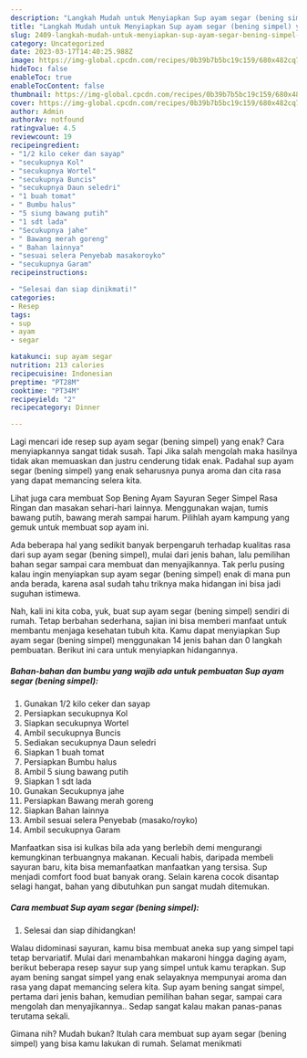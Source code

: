 ```yaml
---
description: "Langkah Mudah untuk Menyiapkan Sup ayam segar (bening simpel) yang Sempurna"
title: "Langkah Mudah untuk Menyiapkan Sup ayam segar (bening simpel) yang Sempurna"
slug: 2409-langkah-mudah-untuk-menyiapkan-sup-ayam-segar-bening-simpel-yang-sempurna
category: Uncategorized
date: 2023-03-17T14:40:25.988Z
image: https://img-global.cpcdn.com/recipes/0b39b7b5bc19c159/680x482cq70/sup-ayam-segar-bening-simpel-foto-resep-utama.jpg
hideToc: false
enableToc: true
enableTocContent: false
thumbnail: https://img-global.cpcdn.com/recipes/0b39b7b5bc19c159/680x482cq70/sup-ayam-segar-bening-simpel-foto-resep-utama.jpg
cover: https://img-global.cpcdn.com/recipes/0b39b7b5bc19c159/680x482cq70/sup-ayam-segar-bening-simpel-foto-resep-utama.jpg
author: Admin
authorAv: notfound
ratingvalue: 4.5
reviewcount: 19
recipeingredient:
- "1/2 kilo ceker dan sayap"
- "secukupnya Kol"
- "secukupnya Wortel"
- "secukupnya Buncis"
- "secukupnya Daun seledri"
- "1 buah tomat"
- " Bumbu halus"
- "5 siung bawang putih"
- "1 sdt lada"
- "Secukupnya jahe"
- " Bawang merah goreng"
- " Bahan lainnya"
- "sesuai selera Penyebab masakoroyko"
- "secukupnya Garam"
recipeinstructions:

- "Selesai dan siap dinikmati!"
categories:
- Resep
tags:
- sup
- ayam
- segar

katakunci: sup ayam segar 
nutrition: 213 calories
recipecuisine: Indonesian
preptime: "PT28M"
cooktime: "PT34M"
recipeyield: "2"
recipecategory: Dinner

---
```



Lagi mencari ide resep sup ayam segar (bening simpel) yang enak? Cara menyiapkannya sangat tidak susah. Tapi Jika salah mengolah maka hasilnya tidak akan memuaskan dan justru cenderung tidak enak. Padahal sup ayam segar (bening simpel) yang enak seharusnya punya aroma dan cita rasa yang dapat memancing selera kita.


Lihat juga cara membuat Sop Bening Ayam Sayuran Seger Simpel Rasa Ringan dan masakan sehari-hari lainnya. Menggunakan wajan, tumis bawang putih, bawang merah sampai harum. Pilihlah ayam kampung yang gemuk untuk membuat sop ayam ini.

Ada beberapa hal yang sedikit banyak berpengaruh terhadap kualitas rasa dari sup ayam segar (bening simpel), mulai dari jenis bahan, lalu pemilihan bahan segar sampai cara membuat dan menyajikannya. Tak perlu pusing kalau ingin menyiapkan sup ayam segar (bening simpel) enak di mana pun anda berada, karena asal sudah tahu triknya maka hidangan ini bisa jadi suguhan istimewa.


Nah, kali ini kita coba, yuk, buat sup ayam segar (bening simpel) sendiri di rumah. Tetap berbahan sederhana, sajian ini bisa memberi manfaat untuk membantu menjaga kesehatan tubuh kita. Kamu dapat menyiapkan Sup ayam segar (bening simpel) menggunakan 14 jenis bahan dan 0 langkah pembuatan. Berikut ini cara untuk menyiapkan hidangannya.

<!--inarticleads1-->

##### Bahan-bahan dan bumbu yang wajib ada untuk pembuatan Sup ayam segar (bening simpel):

1. Gunakan 1/2 kilo ceker dan sayap
1. Persiapkan secukupnya Kol
1. Siapkan secukupnya Wortel
1. Ambil secukupnya Buncis
1. Sediakan secukupnya Daun seledri
1. Siapkan 1 buah tomat
1. Persiapkan  Bumbu halus
1. Ambil 5 siung bawang putih
1. Siapkan 1 sdt lada
1. Gunakan Secukupnya jahe
1. Persiapkan  Bawang merah goreng
1. Siapkan  Bahan lainnya
1. Ambil sesuai selera Penyebab (masako/royko)
1. Ambil secukupnya Garam


Manfaatkan sisa isi kulkas bila ada yang berlebih demi mengurangi kemungkinan terbuangnya makanan. Kecuali habis, daripada membeli sayuran baru, kita bisa memanfaatkan manfaatkan yang tersisa. Sup menjadi comfort food buat banyak orang. Selain karena cocok disantap selagi hangat, bahan yang dibutuhkan pun sangat mudah ditemukan. 

<!--inarticleads2-->

##### Cara membuat Sup ayam segar (bening simpel):


1. Selesai dan siap dihidangkan!

Walau didominasi sayuran, kamu bisa membuat aneka sup yang simpel tapi tetap bervariatif. Mulai dari menambahkan makaroni hingga daging ayam, berikut beberapa resep sayur sup yang simpel untuk kamu terapkan. Sup ayam bening sangat simpel yang enak selayaknya mempunyai aroma dan rasa yang dapat memancing selera kita. Sup ayam bening sangat simpel, pertama dari jenis bahan, kemudian pemilihan bahan segar, sampai cara mengolah dan menyajikannya.. Sedap sangat kalau makan panas-panas terutama sekali. 

Gimana nih? Mudah bukan? Itulah cara membuat sup ayam segar (bening simpel) yang bisa kamu lakukan di rumah. Selamat menikmati

